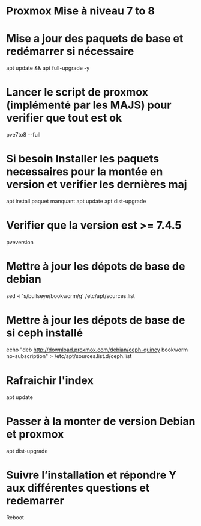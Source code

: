 # Proxmox Mise à niveau 7 to 8


# Mise a jour des paquets de base et redémarrer si nécessaire

apt update && apt full-upgrade -y

# Lancer le script de proxmox (implémenté par les MAJS) pour verifier que tout est ok

pve7to8 --full

# Si besoin Installer les paquets necessaires pour la montée en version et verifier les dernières maj

apt install paquet manquant
apt update
apt dist-upgrade

# Verifier que la version est >= 7.4.5
pveversion

# Mettre à jour les dépots de base de debian 

sed -i 's/bullseye/bookworm/g' /etc/apt/sources.list

#  Mettre à jour les dépots de base de si ceph installé 

echo "deb http://download.proxmox.com/debian/ceph-quincy bookworm no-subscription" > /etc/apt/sources.list.d/ceph.list

# Rafraichir l'index 

apt update

# Passer à la monter de version Debian et proxmox

apt dist-upgrade

# Suivre l’installation et répondre Y aux différentes questions et redemarrer

Reboot
